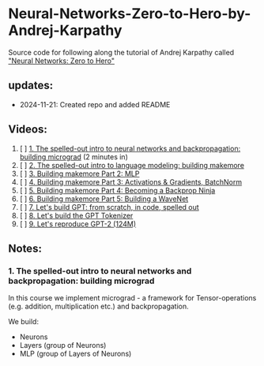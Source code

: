 # Neural-Networks-Zero-to-Hero-by-Andrej-Karpathy
Source code for following along the tutorial of Andrej Karpathy called ["Neural Networks: Zero to Hero"](https://www.youtube.com/playlist?list=PLAqhIrjkxbuWI23v9cThsA9GvCAUhRvKZ)

## updates:
- 2024-11-21: Created repo and added README

## Videos:
1. [ ] [1. The spelled-out intro to neural networks and backpropagation: building micrograd](https://www.youtube.com/watch?v=VMj-3S1tku0&list=PLAqhIrjkxbuWI23v9cThsA9GvCAUhRvKZ&index=1&pp=iAQB) (2 minutes in)
2. [ ] [2. The spelled-out intro to language modeling: building makemore](https://www.youtube.com/watch?v=PaCmpygFfXo&list=PLAqhIrjkxbuWI23v9cThsA9GvCAUhRvKZ&index=2&t=5665s&pp=iAQB)
3. [ ] [3. Building makemore Part 2: MLP](https://www.youtube.com/watch?v=TCH_1BHY58I&list=PLAqhIrjkxbuWI23v9cThsA9GvCAUhRvKZ&index=3&pp=iAQB)
4. [ ] [4. Building makemore Part 3: Activations & Gradients, BatchNorm](https://www.youtube.com/watch?v=P6sfmUTpUmc&list=PLAqhIrjkxbuWI23v9cThsA9GvCAUhRvKZ&index=4&t=255s&pp=iAQB)
5. [ ] [5. Building makemore Part 4: Becoming a Backprop Ninja](https://www.youtube.com/watch?v=q8SA3rM6ckI&list=PLAqhIrjkxbuWI23v9cThsA9GvCAUhRvKZ&index=5&t=92s&pp=iAQB)
6. [ ] [6. Building makemore Part 5: Building a WaveNet](https://www.youtube.com/watch?v=t3YJ5hKiMQ0&list=PLAqhIrjkxbuWI23v9cThsA9GvCAUhRvKZ&index=6&pp=iAQB)
7. [ ] [7. Let's build GPT: from scratch, in code, spelled out](https://www.youtube.com/watch?v=kCc8FmEb1nY&list=PLAqhIrjkxbuWI23v9cThsA9GvCAUhRvKZ&index=7&t=2069s&pp=iAQB)
8. [ ] [8. Let's build the GPT Tokenizer](https://www.youtube.com/watch?v=zduSFxRajkE&list=PLAqhIrjkxbuWI23v9cThsA9GvCAUhRvKZ&index=9&pp=iAQB)
9. [ ] [9. Let's reproduce GPT-2 (124M)](https://www.youtube.com/watch?v=l8pRSuU81PU&list=PLAqhIrjkxbuWI23v9cThsA9GvCAUhRvKZ&index=10&pp=iAQB)

## Notes:

### 1. The spelled-out intro to neural networks and backpropagation: building micrograd
In this course we implement micrograd - a framework for Tensor-operations (e.g. addition, multiplication etc.) and backpropagation.

We build: 
- Neurons
- Layers (group of Neurons)
- MLP (group of Layers of Neurons)
